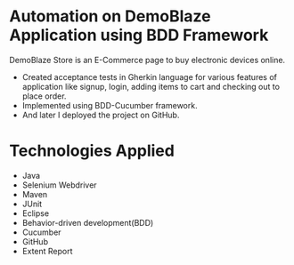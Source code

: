 # Automation on DemoBlaze Application using BDD Framework
DemoBlaze Store is an E-Commerce page to buy electronic devices online. 

- Created acceptance tests in Gherkin language for various features of application like signup, login, adding items to cart and checking out to place order. 
- Implemented using BDD-Cucumber framework.
- And later I deployed the project on GitHub.

# Technologies Applied

  -    Java
  -    Selenium Webdriver
  -    Maven
  -    JUnit
  -    Eclipse
  -    Behavior-driven development(BDD)
  -    Cucumber
  -    GitHub
  -    Extent Report
